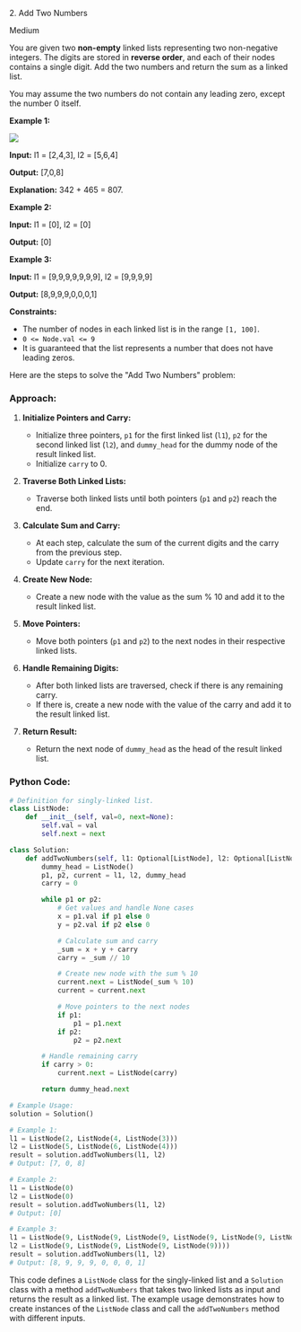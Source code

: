 2\. Add Two Numbers

Medium

You are given two **non-empty** linked lists representing two non-negative integers. The digits are stored in **reverse order**, and each of their nodes contains a single digit. Add the two numbers and return the sum as a linked list.

You may assume the two numbers do not contain any leading zero, except the number 0 itself.

**Example 1:**

![](https://assets.leetcode.com/uploads/2020/10/02/addtwonumber1.jpg)

**Input:** l1 = [2,4,3], l2 = [5,6,4]

**Output:** [7,0,8]

**Explanation:** 342 + 465 = 807. 

**Example 2:**

**Input:** l1 = [0], l2 = [0]

**Output:** [0] 

**Example 3:**

**Input:** l1 = [9,9,9,9,9,9,9], l2 = [9,9,9,9]

**Output:** [8,9,9,9,0,0,0,1] 

**Constraints:**

*   The number of nodes in each linked list is in the range `[1, 100]`.
*   `0 <= Node.val <= 9`
*   It is guaranteed that the list represents a number that does not have leading zeros.

Here are the steps to solve the "Add Two Numbers" problem:

### Approach:

1. **Initialize Pointers and Carry:**
   - Initialize three pointers, `p1` for the first linked list (`l1`), `p2` for the second linked list (`l2`), and `dummy_head` for the dummy node of the result linked list.
   - Initialize `carry` to 0.

2. **Traverse Both Linked Lists:**
   - Traverse both linked lists until both pointers (`p1` and `p2`) reach the end.

3. **Calculate Sum and Carry:**
   - At each step, calculate the sum of the current digits and the carry from the previous step.
   - Update `carry` for the next iteration.

4. **Create New Node:**
   - Create a new node with the value as the sum % 10 and add it to the result linked list.

5. **Move Pointers:**
   - Move both pointers (`p1` and `p2`) to the next nodes in their respective linked lists.

6. **Handle Remaining Digits:**
   - After both linked lists are traversed, check if there is any remaining carry.
   - If there is, create a new node with the value of the carry and add it to the result linked list.

7. **Return Result:**
   - Return the next node of `dummy_head` as the head of the result linked list.

### Python Code:

```python
# Definition for singly-linked list.
class ListNode:
    def __init__(self, val=0, next=None):
        self.val = val
        self.next = next

class Solution:
    def addTwoNumbers(self, l1: Optional[ListNode], l2: Optional[ListNode]) -> Optional[ListNode]:
        dummy_head = ListNode()
        p1, p2, current = l1, l2, dummy_head
        carry = 0

        while p1 or p2:
            # Get values and handle None cases
            x = p1.val if p1 else 0
            y = p2.val if p2 else 0

            # Calculate sum and carry
            _sum = x + y + carry
            carry = _sum // 10

            # Create new node with the sum % 10
            current.next = ListNode(_sum % 10)
            current = current.next

            # Move pointers to the next nodes
            if p1:
                p1 = p1.next
            if p2:
                p2 = p2.next

        # Handle remaining carry
        if carry > 0:
            current.next = ListNode(carry)

        return dummy_head.next

# Example Usage:
solution = Solution()

# Example 1:
l1 = ListNode(2, ListNode(4, ListNode(3)))
l2 = ListNode(5, ListNode(6, ListNode(4)))
result = solution.addTwoNumbers(l1, l2)
# Output: [7, 0, 8]

# Example 2:
l1 = ListNode(0)
l2 = ListNode(0)
result = solution.addTwoNumbers(l1, l2)
# Output: [0]

# Example 3:
l1 = ListNode(9, ListNode(9, ListNode(9, ListNode(9, ListNode(9, ListNode(9, ListNode(9)))))))
l2 = ListNode(9, ListNode(9, ListNode(9, ListNode(9))))
result = solution.addTwoNumbers(l1, l2)
# Output: [8, 9, 9, 9, 0, 0, 0, 1]
```

This code defines a `ListNode` class for the singly-linked list and a `Solution` class with a method `addTwoNumbers` that takes two linked lists as input and returns the result as a linked list. The example usage demonstrates how to create instances of the `ListNode` class and call the `addTwoNumbers` method with different inputs.